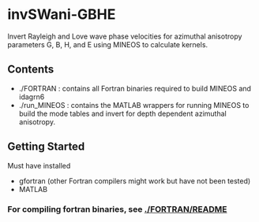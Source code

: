 # invSWani-GBHE
Invert Rayleigh and Love wave phase velocities for azimuthal anisotropy parameters G, B, H, and E using MINEOS to calculate kernels.

## Contents
- ./FORTRAN : contains all Fortran binaries required to build MINEOS and idagrn6
- ./run_MINEOS : contains the MATLAB wrappers for running MINEOS to build the mode tables and invert for depth dependent azimuthal anisotropy.

## Getting Started

Must have installed
- gfortran (other Fortran compilers might work but have not been tested)
- MATLAB

### For compiling fortran binaries, see [./FORTRAN/README](https://github.com/jbrussell/MINEOS_synthetics/blob/master/FORTRAN/README)

